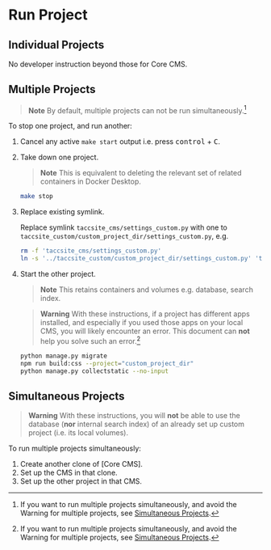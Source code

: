 # Run Project

## Individual Projects

No developer instruction beyond those for Core CMS.

## Multiple Projects

> **Note**
> By default, multiple projects can not be run simultaneously.[^1]

To stop one project, and run another:

1. Cancel any active `make start` output i.e. press <kbd>control</kbd> + <kbd>C</kbd>.

2. Take down one project.

    > **Note**
    > This is equivalent to deleting the relevant set of related containers in Docker Desktop.

    ```sh
    make stop
    ```

3. Replace existing symlink.

    Replace symlink `taccsite_cms/settings_custom.py` with one to `taccsite_custom/custom_project_dir/settings_custom.py`, e.g.

    ```sh
    rm -f 'taccsite_cms/settings_custom.py'
    ln -s '../taccsite_custom/custom_project_dir/settings_custom.py' 'taccsite_cms/settings_custom.py'
    ```

4. Start the other project.

    > **Note**
    > This retains containers and volumes e.g. database, search index.

    > **Warning**
    > With these instructions, if a project has different apps installed, and especially if you used those apps on your local CMS, you will likely encounter an error. This document can **not** help you solve such an error.[^1]

    ```sh
    python manage.py migrate
    npm run build:css --project="custom_project_dir"
    python manage.py collectstatic --no-input
    ```

[^1]: If you want to run multiple projects simultaneously, and avoid the Warning for multiple projects, see [Simultaneous Projects](#simultaneous-projects).

## Simultaneous Projects

> **Warning**
> With these instructions, you will **not** be able to use the database (**nor** internal search index) of an already set up custom project (i.e. its local volumes).

To run multiple projects simultaneously:

1. Create another clone of [Core CMS].
2. Set up the CMS in that clone.
3. Set up the other project in that CMS.
